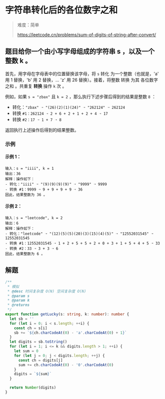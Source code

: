 # 字符串转化后的各位数字之和

> 难度：简单
>
> https://leetcode.cn/problems/sum-of-digits-of-string-after-convert/

## 题目给你一个由小写字母组成的字符串 s ，以及一个整数 k 。

首先，用字母在字母表中的位置替换该字母，将 `s` 转化 为一个整数（也就是，'a' 用 1 替换，'b' 用 2 替换，... 'z' 用 26 替换）。接着，将整数 转换 为其 各位数字之和 。共重复 **转换** 操作 `k` 次 。

例如，如果 `s = "zbax"` 且 `k = 2` ，那么执行下述步骤后得到的结果是整数 `8` ：

- 转化：`"zbax" ➝ "(26)(2)(1)(24)" ➝ "262124" ➝ 262124`
- 转换 `#1：262124 ➝ 2 + 6 + 2 + 1 + 2 + 4 ➝ 17`
- 转换 `#2：17 ➝ 1 + 7 ➝ 8`

返回执行上述操作后得到的结果整数。

### 示例

#### 示例 1：

```
输入：s = "iiii", k = 1
输出：36
解释：操作如下：
- 转化："iiii" ➝ "(9)(9)(9)(9)" ➝ "9999" ➝ 9999
- 转换 #1：9999 ➝ 9 + 9 + 9 + 9 ➝ 36
因此，结果整数为 36 。
```

#### 示例 2：

```
输入：s = "leetcode", k = 2
输出：6
解释：操作如下：
- 转化："leetcode" ➝ "(12)(5)(5)(20)(3)(15)(4)(5)" ➝ "12552031545" ➝ 12552031545
- 转换 #1：12552031545 ➝ 1 + 2 + 5 + 5 + 2 + 0 + 3 + 1 + 5 + 4 + 5 ➝ 33
- 转换 #2：33 ➝ 3 + 3 ➝ 6
因此，结果整数为 6 。
```

## 解题

```ts 
/**
 * 模拟
 * @desc 时间复杂度 O(N) 空间复杂度 O(N)
 * @param s
 * @param k
 * @returns
 */
export function getLucky(s: string, k: number): number {
  let sb = ''
  for (let i = 0; i < s.length; ++i) {
    const ch = s[i]
    sb += `${ch.charCodeAt(0) - 'a'.charCodeAt(0) + 1}`
  }
  let digits = sb.toString()
  for (let i = 1; i <= k && digits.length > 1; ++i) {
    let sum = 0
    for (let j = 0; j < digits.length; ++j) {
      const ch = digits[j]
      sum += ch.charCodeAt(0) - '0'.charCodeAt(0)
    }
    digits = `${sum}`
  }

  return Number(digits)
}
```